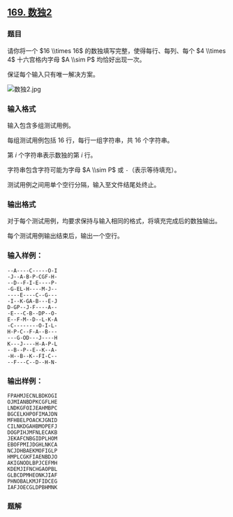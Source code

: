 ## [169\. 数独2](https://www.acwing.com/problem/content/171/)

### 题目

请你将一个 $16 \\times 16$ 的数独填写完整，使得每行、每列、每个 $4 \\times 4$ 十六宫格内字母 $A \\sim P$ 均恰好出现一次。

保证每个输入只有唯一解决方案。

![数独2.jpg](/media/article/image/2019/01/16/19_cabce58018-数独2.jpg)

### 输入格式

输入包含多组测试用例。

每组测试用例包括 $16$ 行，每行一组字符串，共 $16$ 个字符串。

第 $i$ 个字符串表示数独的第 $i$ 行。

字符串包含字符可能为字母 $A \\sim P$ 或 `-`（表示等待填充）。

测试用例之间用单个空行分隔，输入至文件结尾处终止。

### 输出格式

对于每个测试用例，均要求保持与输入相同的格式，将填充完成后的数独输出。

每个测试用例输出结束后，输出一个空行。

### 输入样例：

```
--A----C-----O-I
-J--A-B-P-CGF-H-
--D--F-I-E----P-
-G-EL-H----M-J--
----E----C--G---
-I--K-GA-B---E-J
D-GP--J-F----A--
-E---C-B--DP--O-
E--F-M--D--L-K-A
-C--------O-I-L-
H-P-C--F-A--B---
---G-OD---J----H
K---J----H-A-P-L
--B--P--E--K--A-
-H--B--K--FI-C--
--F---C--D--H-N-
```

### 输出样例：

```
FPAHMJECNLBDKOGI
OJMIANBDPKCGFLHE
LNDKGFOIJEAHMBPC
BGCELKHPOFIMAJDN
MFHBELPOACKJGNID
CILNKDGAHBMOPEFJ
DOGPIHJMFNLECAKB
JEKAFCNBGIDPLHOM
EBOFPMIJDGHLNKCA
NCJDHBAEKMOFIGLP
HMPLCGKFIAENBDJO
AKIGNODLBPJCEFMH
KDEMJIFNCHGAOPBL
GLBCDPMHEONKJIAF
PHNOBALKMJFIDCEG
IAFJOECGLDPBHMNK
```

### 题解

